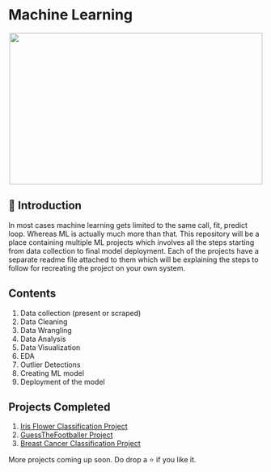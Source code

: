 # Machine Learning 

<p align="center">
<img src="https://encrypted-tbn0.gstatic.com/images?q=tbn:ANd9GcQRqMO6aM8Yeh1BNjgmlxuO1WvFxjoYma-0qzHy2MbIiGke5kFU&s" height="300" width="500">
 </p>

## 📌 Introduction
In most cases machine learning gets limited to the same call, fit, predict loop. Whereas ML is actually much more than that. This repository will be a place containing multiple ML projects which involves all the steps starting from data collection to final model deployment. Each of the projects have a separate readme file attached to them which will be explaining the steps to follow for recreating the project on your own system.

## Contents

1. Data collection (present or scraped)
2. Data Cleaning
3. Data Wrangling
4. Data Analysis
5. Data Visualization
6. EDA
7. Outlier Detections
8. Creating ML model
9. Deployment of the model

## Projects Completed

1. <a href="https://github.com/pratik-276/End-to-End-Machine-Learning-Projects/tree/master/IRIS%20Flower%20Classification%20Project">Iris Flower Classification Project</a>
2. <a href="https://github.com/pratik-276/End-to-End-Machine-Learning-Projects/tree/master/GuessTheFootballer%20project">GuessTheFootballer Project</a>
3. <a href="https://github.com/pratik-276/End-to-End-Machine-Learning-Projects/tree/master/Breast%20Cancer%20Classification%20Project">Breast Cancer Classification Project</a>

More projects coming up soon. Do drop a ⭐ if you like it.
